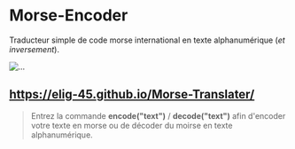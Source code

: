 # Morse-Encoder
Traducteur simple de code morse international en texte alphanumérique (*et inversement*).

![...](https://img.shields.io/badge/python-3-blue.svg)

## https://elig-45.github.io/Morse-Translater/
> Entrez la commande **encode("text")** / **decode("text")** afin d'encoder votre texte en morse ou de décoder du moirse en texte alphanumérique.
